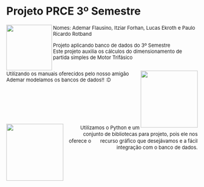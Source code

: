 # Projeto PRCE 3º Semestre 

<div>
  <img align="left" height="120em" src="aaa https://lh5.googleusercontent.com/RPdm2EY4bWnkDYwAWYttINy0vRyhkjUfT2Oq0FxcQA6JN685lM_teSFelPJYI-UoKoMqVDuJgCvherisKahWxBXQ7jVi9GI7jbVBTsaitECFIjvV0NQQ4Q_c48ZUz_UGbHC1nmqbApslLaMB5QbF7SKsHZcWPYsB0-X1nrD-9xP4ldqw1X3L4ip9LA"/>
  
  <font size = "2">Nomes: Ademar Flausino, Itziar Forhan, Lucas Ekroth e Paulo Ricardo Rotband<font>
  <div>
    Projeto aplicando banco de dados do 3º Semestre
  <div>
    Este projeto auxilia os cálculos do dimensionamento de partida simples de Motor Trifásico
</div>

##
</div>
   <img align="right" height="150em" src="https://media.tenor.com/zf6bBuWWkM8AAAAd/spirited-away-ghibli.gif"/>
    Utilizando os manuais oferecidos pelo nosso amigão Ademar modelamos os bancos de dados!! :D
 <br/>
     <br/>
     <br/>
     <br/>
     <br/>
     <br/>
  
    
##
</div>
 <img align= "left" height="150em" src="https://media.tenor.com/Jsj-LPg73J0AAAAC/cute-animals.gif"/>
<p style='text-align: right;'>
ㅤㅤUtilizamos o Python e um conjunto de bibliotecas para projeto, pois ele nos oferece oㅤㅤrecurso gráfico que desejávamos e a fácil integração com o banco de dados. 
  </div>
  </div>

</div>
